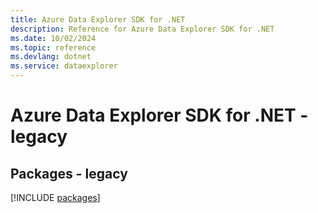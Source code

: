 ```yaml
---
title: Azure Data Explorer SDK for .NET
description: Reference for Azure Data Explorer SDK for .NET
ms.date: 10/02/2024
ms.topic: reference
ms.devlang: dotnet
ms.service: dataexplorer
---
```

# Azure Data Explorer SDK for .NET - legacy
## Packages - legacy
[!INCLUDE [packages](data-explorer-index.md)]